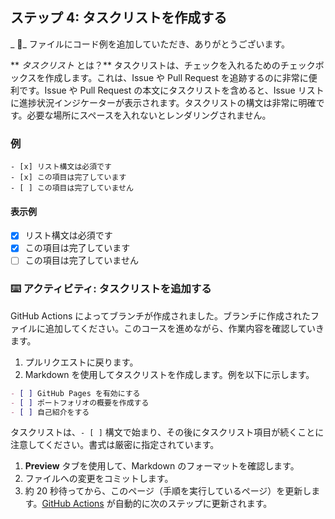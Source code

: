<!--
<<< 著者メモ: ステップ 4 >>>
前のステップを承認することから、このステップを開始してください。
用語を定義し、docs.github.com へのリンクを貼ってください。
-->

## ステップ 4: タスクリストを作成する

_ :partying_face:_ ファイルにコード例を追加していただき、ありがとうございます。

** _タスクリスト_ とは？** タスクリストは、チェックを入れるためのチェックボックスを作成します。これは、Issue や Pull Request を追跡するのに非常に便利です。Issue や Pull Request の本文にタスクリストを含めると、Issue リストに進捗状況インジケーターが表示されます。タスクリストの構文は非常に明確です。必要な場所にスペースを入れないとレンダリングされません。

### 例

```
- [x] リスト構文は必須です
- [x] この項目は完了しています
- [ ] この項目は完了していません
```

#### 表示例

- [x] リスト構文は必須です
- [x] この項目は完了しています
- [ ] この項目は完了していません

### :keyboard: アクティビティ: タスクリストを追加する

GitHub Actions によってブランチが作成されました。ブランチに作成されたファイルに追加してください。このコースを進めながら、作業内容を確認していきます。

1. プルリクエストに戻ります。
1. Markdown を使用してタスクリストを作成します。例を以下に示します。

```md
- [ ] GitHub Pages を有効にする
- [ ] ポートフォリオの概要を作成する
- [ ] 自己紹介をする
```

タスクリストは、`- [ ]` 構文で始まり、その後にタスクリスト項目が続くことに注意してください。書式は厳密に指定されています。

1. **Preview** タブを使用して、Markdown のフォーマットを確認します。
1. ファイルへの変更をコミットします。
1. 約 20 秒待ってから、このページ（手順を実行しているページ）を更新します。[GitHub Actions](https://docs.github.com/en/actions) が自動的に次のステップに更新されます。